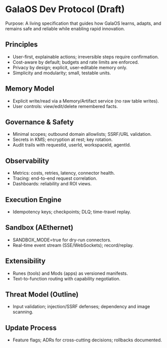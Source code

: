 # GalaOS Dev Protocol (Draft)

Purpose: A living specification that guides how GalaOS learns, adapts, and remains safe and reliable while enabling rapid innovation.

## Principles
- User-first, explainable actions; irreversible steps require confirmation.
- Cost-aware by default; budgets and rate limits are enforced.
- Privacy by design; explicit, user-editable memory only.
- Simplicity and modularity; small, testable units.

## Memory Model
- Explicit write/read via a Memory/Artifact service (no raw table writes).
- User controls: view/edit/delete remembered facts.

## Governance & Safety
- Minimal scopes; outbound domain allowlists; SSRF/URL validation.
- Secrets in KMS; encryption at rest; key rotation.
- Audit trails with requestId, userId, workspaceId, agentId.

## Observability
- Metrics: costs, retries, latency, connector health.
- Tracing: end-to-end request correlation.
- Dashboards: reliability and ROI views.

## Execution Engine
- Idempotency keys; checkpoints; DLQ; time-travel replay.

## Sandbox (AEthernet)
- SANDBOX_MODE=true for dry-run connectors.
- Real-time event stream (SSE/WebSockets); record/replay.

## Extensibility
- Runes (tools) and Mods (apps) as versioned manifests.
- Text-to-function routing with capability negotiation.

## Threat Model (Outline)
- Input validation; injection/SSRF defenses; dependency and image scanning.

## Update Process
- Feature flags; ADRs for cross-cutting decisions; rollbacks documented.

